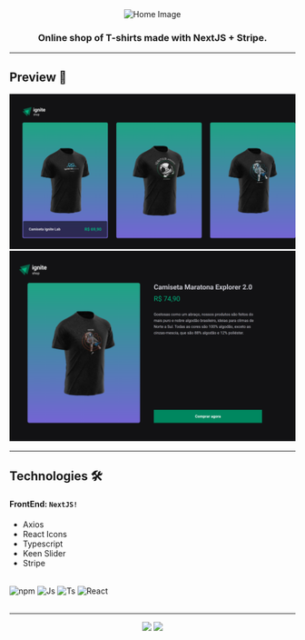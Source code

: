 <div align="center">
 <img src="https://user-images.githubusercontent.com/84635540/210189717-f2c86bbe-27ff-48ac-a4dc-a7e866d3ccd3.png" width="250px" alt="Home Image"/>
</div>

<h3 align="center">Online shop of T-shirts made with NextJS + Stripe.</h3>

---

<h2>Preview 🎥</h2>


<img src="./src/assets/screen-shot.png">
<img src="./src/assets/screen-shot-2.png">


---

<h2>Technologies  🛠</h2>

#### FrontEnd: `NextJS!`

- Axios
- React Icons
- Typescript
- Keen Slider
- Stripe

<div style="display: inline_block"><br>
  <img align="center" alt="npm" height="35" width="45" src="https://cdn.jsdelivr.net/gh/devicons/devicon/icons/npm/npm-original-wordmark.svg" />
  <img align="center" alt="Js" height="35" width="45"  src="https://cdn.jsdelivr.net/gh/devicons/devicon/icons/javascript/javascript-plain.svg">
  <img align="center" alt="Ts" height="35" width="45" src="https://cdn.jsdelivr.net/gh/devicons/devicon/icons/typescript/typescript-plain.svg">
  <img align="center" alt="React" height="35" width="45" src="https://cdn.jsdelivr.net/gh/devicons/devicon/icons/react/react-original.svg">
 </div>

<br>

---

<div id="footer" align="center"><a href="https://www.linkedin.com/in/desir%C3%A8e-camille-v-possiedi-71bb12161/" target="_blank"><img src="https://img.shields.io/badge/-LinkedIn-%230077B5?style=for-the-badge&logo=linkedin&logoColor=white" target="_blank"></a>
<a href = "mailto:desireecamillevieira@gmail.com"><img src="https://img.shields.io/badge/-Gmail-%23333?style=for-the-badge&logo=gmail&logoColor=white" target="_blank"></a></div>